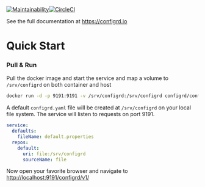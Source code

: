 [![Maintainability](https://api.codeclimate.com/v1/badges/8ff1b518d9455735db7b/maintainability)](https://codeclimate.com/github/configrd/configrd-service/maintainability)[![CircleCI](https://circleci.com/gh/configrd/configrd-service.svg?style=svg)](https://circleci.com/gh/configrd/configrd-service)

See the full documentation at https://configrd.io

# Quick Start

### Pull & Run

Pull the docker image and start the service and map a volume to `/srv/configrd` on both container and host

```bash
docker run -d -p 9191:9191 -v /srv/configrd:/srv/configrd configrd/configrd-service:latest
```

A default `configrd.yaml` file will be created at `/srv/configrd` on your local file system. The service will listen to requests on port 9191.

```yaml
service:
  defaults:
    fileName: default.properties
  repos:
    default:
      uri: file:/srv/configrd
      sourceName: file
```
Now open your favorite browser and navigate to [http://localhost:9191/configrd/v1/](http://localhost:9191/configrd/v1/)

